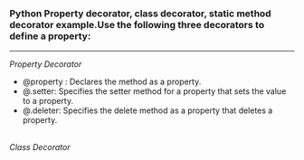 ### Python Property decorator, class decorator, static method decorator example.Use the following three decorators to define a property:
<hr>
<i> Property Decorator </i>
<ul>
  <li>@property : Declares the method as a property. </li>
  <li>@<property-name>.setter: Specifies the setter method for a property that sets the value to a property. </li>
  <li>@<property-name>.deleter: Specifies the delete method as a property that deletes a property. </li>
</ul>
<br>
<i> Class Decorator </i>
